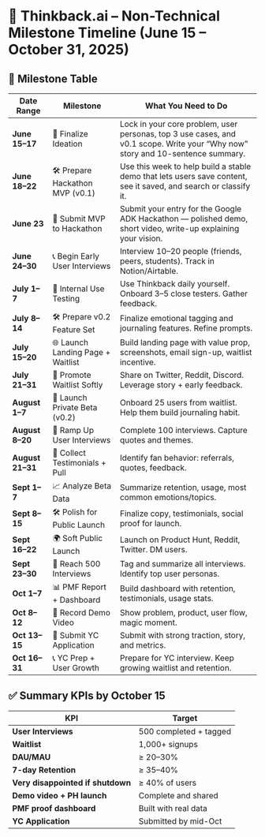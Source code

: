 
# 🧠 Thinkback.ai – Non-Technical Milestone Timeline (June 15 – October 31, 2025)

## 📅 Milestone Table

| Date Range       | Milestone                    | What You Need to Do |
|------------------|------------------------------|----------------------|
| **June 15–17**   | 🧭 Finalize Ideation          | Lock in your core problem, user personas, top 3 use cases, and v0.1 scope. Write your “Why now” story and 10-sentence summary. |
| **June 18–22**   | 🛠 Prepare Hackathon MVP (v0.1) | Use this week to help build a stable demo that lets users save content, see it saved, and search or classify it. |
| **June 23**      | 🚨 Submit MVP to Hackathon    | Submit your entry for the Google ADK Hackathon — polished demo, short video, write-up explaining your vision. |
| **June 24–30**   | 📞 Begin Early User Interviews | Interview 10–20 people (friends, peers, students). Track in Notion/Airtable. |
| **July 1–7**     | 🧪 Internal Use Testing        | Use Thinkback daily yourself. Onboard 3–5 close testers. Gather feedback. |
| **July 8–14**    | 🛠 Prepare v0.2 Feature Set    | Finalize emotional tagging and journaling features. Refine prompts. |
| **July 15–20**   | 🌐 Launch Landing Page + Waitlist | Build landing page with value prop, screenshots, email sign-up, waitlist incentive. |
| **July 21–31**   | 📣 Promote Waitlist Softly     | Share on Twitter, Reddit, Discord. Leverage story + early feedback. |
| **August 1–7**   | 🚀 Launch Private Beta (v0.2)  | Onboard 25 users from waitlist. Help them build journaling habit. |
| **August 8–20**  | 🎤 Ramp Up User Interviews     | Complete 100 interviews. Capture quotes and themes. |
| **August 21–31** | 💬 Collect Testimonials + Pull | Identify fan behavior: referrals, quotes, feedback. |
| **Sept 1–7**     | 📈 Analyze Beta Data           | Summarize retention, usage, most common emotions/topics. |
| **Sept 8–15**    | 🛠 Polish for Public Launch    | Finalize copy, testimonials, social proof for launch. |
| **Sept 16–22**   | 🌍 Soft Public Launch          | Launch on Product Hunt, Reddit, Twitter. DM users. |
| **Sept 23–30**   | 🧠 Reach 500 Interviews        | Tag and summarize all interviews. Identify top user personas. |
| **Oct 1–7**      | 📊 PMF Report + Dashboard      | Build dashboard with retention, testimonials, usage stats. |
| **Oct 8–12**     | 🎥 Record Demo Video           | Show problem, product, user flow, magic moment. |
| **Oct 13–15**    | 📝 Submit YC Application       | Submit with strong traction, story, and metrics. |
| **Oct 16–31**    | 📞 YC Prep + User Growth       | Prepare for YC interview. Keep growing waitlist and retention. |

## ✅ Summary KPIs by October 15

| KPI                                 | Target                     |
|-------------------------------------|----------------------------|
| **User Interviews**                | 500 completed + tagged     |
| **Waitlist**                       | 1,000+ signups             |
| **DAU/MAU**                        | ≥ 20–30%                   |
| **7-day Retention**                | ≥ 35–40%                   |
| **Very disappointed if shutdown**  | ≥ 40% of users             |
| **Demo video + PH launch**         | Complete and shared        |
| **PMF proof dashboard**            | Built with real data       |
| **YC Application**                 | Submitted by mid-Oct       |
